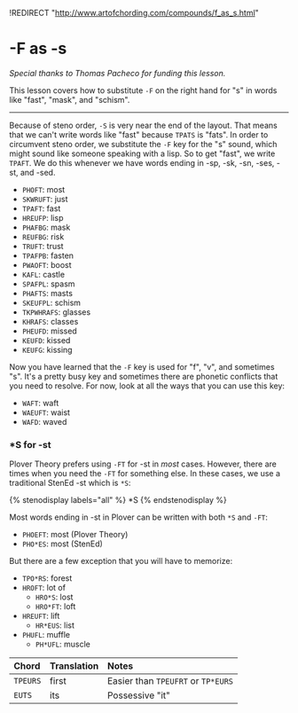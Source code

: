 !REDIRECT "http://www.artofchording.com/compounds/f_as_s.html"

# -F as -s

_Special thanks to Thomas Pacheco for funding this lesson._

This lesson covers how to substitute `-F` on the right hand for "s" in words like "fast", "mask", and "schism".

-------

Because of steno order, `-S` is very near the end of the layout. That means that we can't write words like "fast" because `TPATS` is "fats". In order to circumvent steno order, we substitute the `-F` key for the "s" sound, which might sound like someone speaking with a lisp. So to get "fast", we write `TPAFT`. We do this whenever we have words ending in -sp, -sk, -sn, -ses, -st, and -sed.

* `PHOFT`: most
* `SKWRUFT`: just
* `TPAFT`: fast
* `HREUFP`: lisp
* `PHAFBG`: mask
* `REUFBG`: risk
* `TRUFT`: trust
* `TPAFPB`: fasten
* `PWAOFT`: boost
* `KAFL`: castle
* `SPAFPL`: spasm
* `PHAFTS`: masts
* `SKEUFPL`: schism
* `TKPWHRAFS`: glasses
* `KHRAFS`: classes
* `PHEUFD`: missed
* `KEUFD`: kissed
* `KEUFG`: kissing

Now you have learned that the `-F` key is used for "f", "v", and sometimes "s". It's a pretty busy key and sometimes there are phonetic conflicts that you need to resolve. For now, look at all the ways that you can use this key:

- `WAFT`: waft
- `WAEUFT`: waist
- `WAFD`: waved

### *S for -st

Plover Theory prefers using `-FT` for -st in *most* cases. However, there are times when you need the `-FT` for something else. In these cases, we use a traditional StenEd -st which is `*S`:

{% stenodisplay labels="all" %}
*S
{% endstenodisplay %}

Most words ending in -st in Plover can be written with both `*S` and `-FT`:

- `PHOEFT`: most (Plover Theory)
- `PHO*ES`: most (StenEd)

But there are a few exception that you will have to memorize:

- `TPO*RS`: forest
- `HROFT`: lot of
  - `HRO*S`: lost
  - `HRO*FT`: loft
- `HREUFT`: lift
  - `HR*EUS`: list
- `PHUFL`: muffle
  - `PH*UFL`: muscle

|   Chord    |  Translation  | Notes |
| :--------- | :------------ | :---- |
| `TPEURS`    | first       | Easier than `TPEUFRT` or `TP*EURS` |
| `EUTS`    | its    | Possessive "it" |